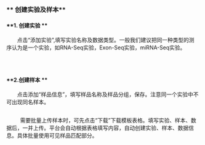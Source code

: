 ### **  创建实验及样本**
#### **1. 创建实验 **
　　点击“添加实验”,填写实验名称及数据类型。一般我们建议把同一种类型的测序认为是一个实验，如RNA-Seq实验，Exon-Seq实验，miRNA-Seq实验。
<div style="text-align:center"><img data-src="1.png" width="500px" ></img>
</div>

&nbsp;
#### **2.创建样本 **
　　点击添加“样品信息”，填写样品名称及样品分组，保存。注意同一个实验中不可出现同名样本。
<div style="text-align:center"><img data-src="2.png" width="600px"  ></img>
</div>

&nbsp;
　　需要批量上传样本时，可先点击“下载”下载模板表格。填写实验、样本、数据后，一并上传。平台会自动根据表格填写内容，自动创建实验、样本、数据信息。具体批量使用可见样品匹配部分。
<div style="text-align:center"><img data-src="8.png" width="600px" ></img>
</div>